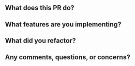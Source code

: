 What does this PR do?
- 

What features are you implementing?
- 

What did you refactor?
- 

Any comments, questions, or concerns?
- 

